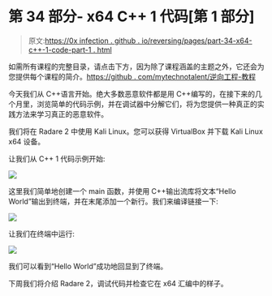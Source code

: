 # 第 34 部分- x64 C++ 1 代码[第 1 部分]

> 原文:[https://0x infection . github . io/reversing/pages/part-34-x64-c++-1-code-part-1 . html](https://0xinfection.github.io/reversing/pages/part-34-x64-c++-1-code-part-1.html)

如需所有课程的完整目录，请点击下方，因为除了课程涵盖的主题之外，它还会为您提供每个课程的简介。[https://github . com/mytechnotalent/逆向工程-教程](https://github.com/mytechnotalent/Reverse-Engineering-Tutorial)

今天我们从 C++语言开始。绝大多数恶意软件都是用 C++编写的，在接下来的几个月里，浏览简单的代码示例，并在调试器中分解它们，将为您提供一种真正的实践方法来学习真正的恶意软件。

我们将在 Radare 2 中使用 Kali Linux。您可以获得 VirtualBox 并下载 Kali Linux x64 设备。

让我们从 C++ 1 代码示例开始:

![](../Images/a86496e2cc9329b54136ad1648e3ce10.png)

这里我们简单地创建一个 main 函数，并使用 C++输出流库将文本“Hello World”输出到终端，并在末尾添加一个新行。我们来编译链接一下:

![](../Images/ee638ab4c1314ad7c281224b05607890.png)

让我们在终端中运行:

![](../Images/7e5e727d884a93afbb2d1aaf16519ec9.png)

我们可以看到“Hello World”成功地回显到了终端。

下周我们将介绍 Radare 2，调试代码并检查它在 x64 汇编中的样子。